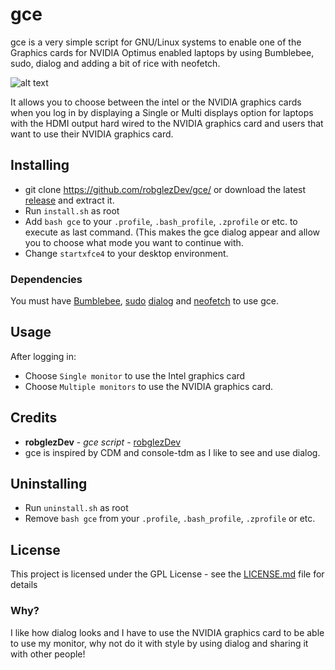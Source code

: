 # gce
gce is a very simple script for GNU/Linux systems to enable one of the Graphics cards for NVIDIA Optimus enabled laptops by using Bumblebee, sudo, dialog and adding a bit of rice with neofetch.

![alt text](https://raw.githubusercontent.com/robglezDev/gce/master/gce_screenshot.png)

It allows you to choose between the intel or the NVIDIA graphics cards when you log in by displaying a Single or Multi displays option for laptops with the HDMI output hard wired to the NVIDIA graphics card and users that want to use their NVIDIA graphics card.
## Installing
- git clone https://github.com/robglezDev/gce/ or download the latest [release](https://github.com/robglezDev/gce/releases) and extract it.
- Run ```install.sh``` as root
- Add ```bash gce``` to your ```.profile```, ```.bash_profile```, ```.zprofile``` or etc. to execute as last command. (This makes the gce dialog appear and allow you to choose what mode you want to continue with.
- Change ```startxfce4``` to your desktop environment. 
### Dependencies 
You must have [Bumblebee](https://wiki.archlinux.org/index.php/Bumblebee), [sudo](https://wiki.archlinux.org/index.php/Sudo) [dialog](https://www.archlinux.org/packages/core/x86_64/dialog/) and [neofetch](https://github.com/dylanaraps/neofetch) to use gce.
## Usage
After logging in:
- Choose ```Single monitor``` to use the Intel graphics card
- Choose ```Multiple monitors``` to use the NVIDIA graphics card. 
## Credits
- **robglezDev** - *gce script* - [robglezDev](https://github.com/robglezDev)
- gce is inspired by CDM and console-tdm as I like to see and use dialog.
## Uninstalling
- Run ```uninstall.sh``` as root
- Remove ```bash gce``` from your ```.profile```, ```.bash_profile```, ```.zprofile``` or etc.
## License
This project is licensed under the GPL License - see the [LICENSE.md](LICENSE) file for details

### Why?
I like how dialog looks and I have to use the NVIDIA graphics card to be able to use my monitor, why not do it with style by using dialog and sharing it with other people!
